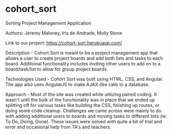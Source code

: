 # cohort_sort
Sorting Project Management Application

Authors: Jeremy Maloney, Iris de Andrade, Molly Stone

Link to our project: https://cohort-sort.herokuapp.com/

Description -
Cohort Sort is meant to be a project management app that allows a user to create project boards and add both lists and tasks to each board. Additional functionality includes inviting other users to add on to a board/task/list to allow for group project boards.

Technologies Used -
Cohort Sort was built using HTML, CSS, and Angular. The app also uses AngularJS to make AJAX-like calls to a database.

Approach -
Most of the site was created while utilizing paired coding. It wasn't until the bulk of the functionality was in place that we ended up splitting off for various tasks like building the CSS, finishing up routes, or doing some code cleanup. Challenges we came across were mainly to do with adding additional users to boards and moving tasks to different lists (ie: To Do, Doing, Done). These issues were solved with quite a bit of trial and error and occasional help from TA's and teachers.
